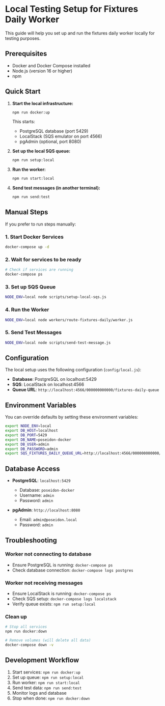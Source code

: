 # Local Testing Setup for Fixtures Daily Worker

This guide will help you set up and run the fixtures daily worker locally for testing purposes.

## Prerequisites

- Docker and Docker Compose installed
- Node.js (version 16 or higher)
- npm

## Quick Start

1. **Start the local infrastructure:**
   ```bash
   npm run docker:up
   ```
   This starts:
   - PostgreSQL database (port 5429)
   - LocalStack (SQS emulator on port 4566)
   - pgAdmin (optional, port 8080)

2. **Set up the local SQS queue:**
   ```bash
   npm run setup:local
   ```

3. **Run the worker:**
   ```bash
   npm run start:local
   ```

4. **Send test messages (in another terminal):**
   ```bash
   npm run send:test
   ```

## Manual Steps

If you prefer to run steps manually:

### 1. Start Docker Services
```bash
docker-compose up -d
```

### 2. Wait for services to be ready
```bash
# Check if services are running
docker-compose ps
```

### 3. Set up SQS Queue
```bash
NODE_ENV=local node scripts/setup-local-sqs.js
```

### 4. Run the Worker
```bash
NODE_ENV=local node workers/route-fixtures-daily/worker.js
```

### 5. Send Test Messages
```bash
NODE_ENV=local node scripts/send-test-message.js
```

## Configuration

The local setup uses the following configuration (`config/local.js`):

- **Database**: PostgreSQL on localhost:5429
- **SQS**: LocalStack on localhost:4566
- **Queue URL**: `http://localhost:4566/000000000000/fixtures-daily-queue`

## Environment Variables

You can override defaults by setting these environment variables:

```bash
export NODE_ENV=local
export DB_HOST=localhost
export DB_PORT=5429
export DB_NAME=poseidon-docker
export DB_USER=admin
export DB_PASSWORD=admin
export SQS_FIXTURES_DAILY_QUEUE_URL=http://localhost:4566/000000000000/fixtures-daily-queue
```

## Database Access

- **PostgreSQL**: `localhost:5429`
  - Database: `poseidon-docker`
  - Username: `admin`
  - Password: `admin`

- **pgAdmin**: `http://localhost:8080`
  - Email: `admin@poseidon.local`
  - Password: `admin`

## Troubleshooting

### Worker not connecting to database
- Ensure PostgreSQL is running: `docker-compose ps`
- Check database connection: `docker-compose logs postgres`

### Worker not receiving messages
- Ensure LocalStack is running: `docker-compose ps`
- Check SQS setup: `docker-compose logs localstack`
- Verify queue exists: `npm run setup:local`

### Clean up
```bash
# Stop all services
npm run docker:down

# Remove volumes (will delete all data)
docker-compose down -v
```

## Development Workflow

1. Start services: `npm run docker:up`
2. Set up queue: `npm run setup:local`
3. Run worker: `npm run start:local`
4. Send test data: `npm run send:test`
5. Monitor logs and database
6. Stop when done: `npm run docker:down` 